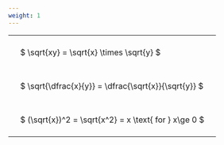 ```yaml
---
weight: 1
---
```


<style type="text/css">
#T_8d592 th.col_heading {
  text-align: left;
  font-size: 1em;
}
#T_8d592 td {
  text-align: left;
  font-size: 1em;
  padding: 1.5em;
}
</style>
<table id="T_8d592">
  <thead>
  </thead>
  <tbody>
    <tr>
      <td id="T_8d592_row0_col0" class="data row0 col0" >$ \sqrt{xy} = \sqrt{x} \times \sqrt{y} $</td>
    </tr>
    <tr>
      <td id="T_8d592_row1_col0" class="data row1 col0" >$ \sqrt{\dfrac{x}{y}} = \dfrac{\sqrt{x}}{\sqrt{y}} $</td>
    </tr>
    <tr>
      <td id="T_8d592_row2_col0" class="data row2 col0" >$ (\sqrt{x})^2 = \sqrt{x^2} = x \text{ for } x\ge 0 $</td>
    </tr>
  </tbody>
</table>
